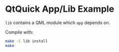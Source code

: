 # QtQuick App/Lib Example

`lib` contains a QML module which `app` depends on.

Compile with:
```bash
make -C lib install
make
```
